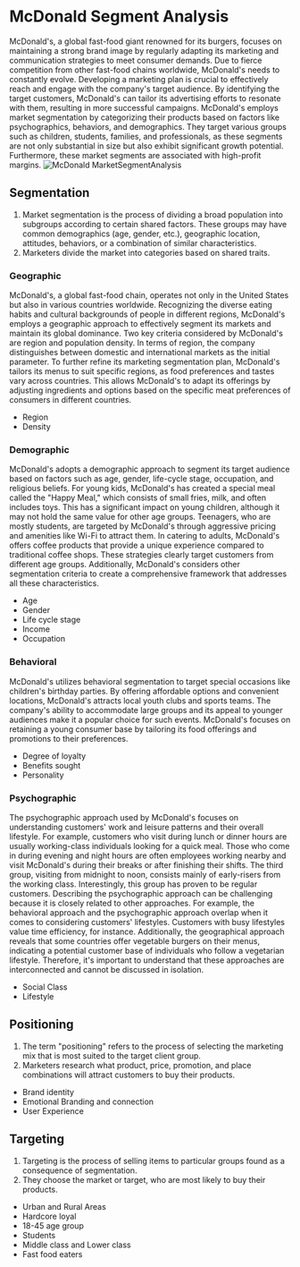 
# McDonald Segment Analysis

McDonald's, a global fast-food giant renowned for its burgers, focuses on maintaining a strong brand image by regularly adapting its marketing and communication strategies to meet consumer demands. Due to fierce competition from other fast-food chains worldwide, McDonald's needs to constantly evolve. Developing a marketing plan is crucial to effectively reach and engage with the company's target audience. By identifying the target customers, McDonald's can tailor its advertising efforts to resonate with them, resulting in more successful campaigns. McDonald's employs market segmentation by categorizing their products based on factors like psychographics, behaviors, and demographics. They target various groups such as children, students, families, and professionals, as these segments are not only substantial in size but also exhibit significant growth potential. Furthermore, these market segments are associated with high-profit margins.
![McDonald MarketSegmentAnalysis](https://github.com/Sawan866/MarketSegmentAnalysis/assets/112328145/d9533e2e-470b-4f4f-b544-ca59e37ea283)




## Segmentation
1. Market segmentation is the process of dividing a broad population into subgroups according to certain shared factors. These groups may have common demographics (age, gender, etc.), geographic location, attitudes, behaviors, or a combination of similar characteristics.
2. Marketers divide the market into categories based on shared traits.

### Geographic
McDonald's, a global fast-food chain, operates not only in the United States but also in various countries worldwide. Recognizing the diverse eating habits and cultural backgrounds of people in different regions, McDonald's employs a geographic approach to effectively segment its markets and maintain its global dominance. Two key criteria considered by McDonald's are region and population density. In terms of region, the company distinguishes between domestic and international markets as the initial parameter. To further refine its marketing segmentation plan, McDonald's tailors its menus to suit specific regions, as food preferences and tastes vary across countries. This allows McDonald's to adapt its offerings by adjusting ingredients and options based on the specific meat preferences of consumers in different countries.
* Region
* Density

### Demographic
McDonald's adopts a demographic approach to segment its target audience based on factors such as age, gender, life-cycle stage, occupation, and religious beliefs. For young kids, McDonald's has created a special meal called the "Happy Meal," which consists of small fries, milk, and often includes toys. This has a significant impact on young children, although it may not hold the same value for other age groups. Teenagers, who are mostly students, are targeted by McDonald's through aggressive pricing and amenities like Wi-Fi to attract them. In catering to adults, McDonald's offers coffee products that provide a unique experience compared to traditional coffee shops. These strategies clearly target customers from different age groups. Additionally, McDonald's considers other segmentation criteria to create a comprehensive framework that addresses all these characteristics.

* Age
* Gender
* Life cycle stage
* Income
* Occupation

### Behavioral
McDonald's utilizes behavioral segmentation to target special occasions like children's birthday parties. By offering affordable options and convenient locations, McDonald's attracts local youth clubs and sports teams. The company's ability to accommodate large groups and its appeal to younger audiences make it a popular choice for such events. McDonald's focuses on retaining a young consumer base by tailoring its food offerings and promotions to their preferences.

* Degree of loyalty
* Benefits sought
* Personality

### Psychographic
The psychographic approach used by McDonald's focuses on understanding customers' work and leisure patterns and their overall lifestyle. For example, customers who visit during lunch or dinner hours are usually working-class individuals looking for a quick meal. Those who come in during evening and night hours are often employees working nearby and visit McDonald's during their breaks or after finishing their shifts. The third group, visiting from midnight to noon, consists mainly of early-risers from the working class. Interestingly, this group has proven to be regular customers. Describing the psychographic approach can be challenging because it is closely related to other approaches. For example, the behavioral approach and the psychographic approach overlap when it comes to considering customers' lifestyles. Customers with busy lifestyles value time efficiency, for instance. Additionally, the geographical approach reveals that some countries offer vegetable burgers on their menus, indicating a potential customer base of individuals who follow a vegetarian lifestyle. Therefore, it's important to understand that these approaches are interconnected and cannot be discussed in isolation.

* Social Class
* Lifestyle





## Positioning

1. The term "positioning" refers to the process of selecting the marketing mix that is most suited to the target client group.
2. Marketers research what product, price, promotion, and place combinations will attract customers to buy their products.

* Brand identity
* Emotional Branding and connection
* User Experience

## Targeting

1. Targeting is the process of selling items to particular groups found as a consequence of segmentation. 
2. They choose the market or target, who are most likely to buy their products.

* Urban and Rural Areas
* Hardcore loyal
* 18-45 age group
* Students
* Middle class and Lower class
* Fast food eaters







